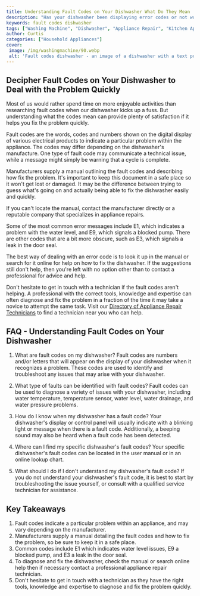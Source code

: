```yaml
---
title: Understanding Fault Codes on Your Dishwasher What Do They Mean
description: "Has your dishwasher been displaying error codes or not working properly Learn more about what fault codes mean and how to troubleshoot your dishwasher"
keywords: fault codes dishwasher
tags: ["Washing Machine", "Dishwasher", "Appliance Repair", "Kitchen Appliances", "Clean Appliance"]
author: Curtis
categories: ["Household Appliances"]
cover: 
 image: /img/washingmachine/90.webp
 alt: 'Fault codes dishwasher - an image of a dishwasher with a text popup box showing fault codes'
---
```

## Decipher Fault Codes on Your Dishwasher to Deal with the Problem Quickly

Most of us would rather spend time on more enjoyable activities than researching fault codes when our dishwasher kicks up a fuss. But understanding what the codes mean can provide plenty of satisfaction if it helps you fix the problem quickly.

Fault codes are the words, codes and numbers shown on the digital display of various electrical products to indicate a particular problem within the appliance. The codes may differ depending on the dishwasher's manufacture. One type of fault code may communicate a technical issue, while a message might simply be warning that a cycle is complete.

Manufacturers supply a manual outlining the fault codes and describing how fix the problem. It's important to keep this document in a safe place so it won't get lost or damaged. It may be the difference between trying to guess what's going on and actually being able to fix the dishwasher easily and quickly. 

If you can't locate the manual, contact the manufacturer directly or a reputable company that specializes in appliance repairs. 

Some of the most common error messages include E1, which indicates a problem with the water level, and E9, which signals a blocked pump. There are other codes that are a bit more obscure, such as E3, which signals a leak in the door seal. 

The best way of dealing with an error code is to look it up in the manual or search for it online for help on how to fix the dishwasher. If the suggestions still don't help, then you're left with no option other than to contact a professional for advice and help.

Don't hesitate to get in touch with a technician if the fault codes aren't helping. A professional with the correct tools, knowledge and expertise can often diagnose and fix the problem in a fraction of the time it may take a novice to attempt the same task. Visit our [Directory of Appliance Repair Technicians](./pages/appliance-repair-technicians) to find a technician near you who can help.

## FAQ - Understanding Fault Codes on Your Dishwasher
1. What are fault codes on my dishwasher?
Fault codes are numbers and/or letters that will appear on the display of your dishwasher when it recognizes a problem. These codes are used to identify and troubleshoot any issues that may arise with your dishwasher.

2. What type of faults can be identified with fault codes?
Fault codes can be used to diagnose a variety of issues with your dishwasher, including water temperature, temperature sensor, water level, water drainage, and water pressure problems.

3. How do I know when my dishwasher has a fault code?
Your dishwasher's display or control panel will usually indicate with a blinking light or message when there is a fault code. Additionally, a beeping sound may also be heard when a fault code has been detected.

4. Where can I find my specific dishwasher's fault codes?
Your specific dishwasher's fault codes can be located in the user manual or in an online lookup chart. 

5. What should I do if I don't understand my dishwasher's fault code?
If you do not understand your dishwasher's fault code, it is best to start by troubleshooting the issue yourself, or consult with a qualified service technician for assistance.

## Key Takeaways 

1. Fault codes indicate a particular problem within an appliance, and may vary depending on the manufacturer. 
2. Manufacturers supply a manual detailing the fault codes and how to fix the problem, so be sure to keep it in a safe place. 
3. Common codes include E1 which indicates water level issues, E9 a blocked pump, and E3 a leak in the door seal. 
4. To diagnose and fix the dishwasher, check the manual or search online help then if necessary contact a professional appliance repair technician. 
5. Don't hesitate to get in touch with a technician as they have the right tools, knowledge and expertise to diagnose and fix the problem quickly.
